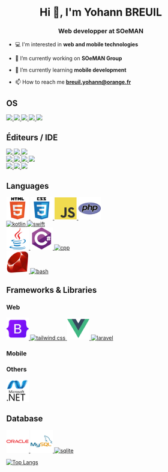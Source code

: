 <h1 align="center">Hi 👋, I'm Yohann BREUIL</h1>
<h3 align="center">Web developper at SOeMAN</h3>

- 💻 I'm interested in **web and mobile technologies**

- 🔭 I’m currently working on **SOeMAN Group**

- 🌱 I’m currently learning **mobile development**

- 📫 How to reach me **breuil.yohann@orange.fr**

## OS

<a href="https://code.visualstudio.com/" target="_blank" rel="noreferrer">
    <img src="https://img.shields.io/badge/-Windows-005BA4?logo=windows"/>
</a>
<a href="https://code.visualstudio.com/" target="_blank" rel="noreferrer">
    <img src="https://img.shields.io/badge/-MacOS-005BA4?logo=macos"/>
</a>
<a href="https://code.visualstudio.com/" target="_blank" rel="noreferrer">
    <img src="https://img.shields.io/badge/-Linux-005BA4?logo=linux"/>
</a>
<a href="https://code.visualstudio.com/" target="_blank" rel="noreferrer">
    <img src="https://img.shields.io/badge/-Android-005BA4?logo=android"/>
</a>
<a href="https://code.visualstudio.com/" target="_blank" rel="noreferrer">
    <img src="https://img.shields.io/badge/-iOS-005BA4?logo=ios"/>
</a>

## Éditeurs / IDE

<a href="https://code.visualstudio.com/" target="_blank" rel="noreferrer">
    <img src="https://img.shields.io/badge/-Visual%20Studio%20Code-005BA4?logo=visualstudiocode"/>
</a>
<a href="https://visualstudio.microsoft.com/fr/" target="_blank" rel="noreferrer">
    <img src="https://img.shields.io/badge/-Visual%20Studio-624692?logo=visualstudio"/>
</a>
<a href="https://netbeans.apache.org/" target="_blank" rel="noreferrer">
    <img src="https://img.shields.io/badge/-Apache%20NetBeans-A1C535?logo=apachenetbeanside"/>
</a>
<br>
<a href="https://www.jetbrains.com/fr-fr/phpstorm/" target="_blank" rel="noreferrer">
    <img src="https://img.shields.io/badge/-PhpStorm-954FF4?logo=phpstorm"/>
</a>
<a href="https://www.jetbrains.com/idea/" target="_blank" rel="noreferrer">
    <img src="https://img.shields.io/badge/-IntelliJ%20IDEA-2E93F8?logo=intellijidea"/>
</a>
<a href="https://www.jetbrains.com/rider/" target="_blank" rel="noreferrer">
    <img src="https://img.shields.io/badge/-Rider-FE5904?logo=rider"/>
</a>
<a href="https://www.jetbrains.com/datagrip/" target="_blank" rel="noreferrer">
    <img src="https://img.shields.io/badge/-Data Grip-29CA87?logo=datagrip"/>
</a>
<br>
<a href="https://developer.apple.com/xcode/" target="_blank" rel="noreferrer">
    <img src="https://img.shields.io/badge/-Xcode-314F6E?logo=xcode"/>
</a>
<a href="https://developer.android.com/studio" target="_blank" rel="noreferrer">
    <img src="https://img.shields.io/badge/-Android%20Studio-4285F4?logo=androidstudio"/>
</a>
<a href="https://www.qt.io/product/development-tools" target="_blank" rel="noreferrer">
    <img src="https://img.shields.io/badge/-QtCreator-0B1437?logo=qt"/>
</a>

## Languages

<a href="https://www.w3.org/html/" target="_blank" rel="noreferrer">
	<img src="https://raw.githubusercontent.com/devicons/devicon/master/icons/html5/html5-original-wordmark.svg" alt="html5" width="60px" height="60px"/>
</a>
<a href="https://www.w3schools.com/css/" target="_blank" rel="noreferrer">
	<img src="https://raw.githubusercontent.com/devicons/devicon/master/icons/css3/css3-original-wordmark.svg" alt="css3" width="60px" height="60px"/>
</a>
<a href="https://developer.mozilla.org/en-US/docs/Web/JavaScript" target="_blank" rel="noreferrer">
	<img src="https://raw.githubusercontent.com/devicons/devicon/master/icons/javascript/javascript-original.svg" alt="javascript" width="60px" height="60px"/>
</a>
<a href="https://www.php.net" target="_blank" rel="noreferrer">
	<img src="https://raw.githubusercontent.com/devicons/devicon/master/icons/php/php-original.svg" alt="php" width="60px" height="60px"/>
</a>
<br>
<a href="https://kotlinlang.org/" target="_blank" rel="noreferrer">
	<img src="https://cdn.jsdelivr.net/gh/devicons/devicon/icons/kotlin/kotlin-original.svg" alt="kotlin" width="60px" height="60px"/>
</a> 
<a href="https://www.swift.org/" target="_blank" rel="noreferrer">
	 <img src="https://cdn.jsdelivr.net/gh/devicons/devicon/icons/swift/swift-original.svg" alt="swift" width="60px" height="60px"/>
</a> 
<br>        
<a href="https://www.oracle.com/java/" target="_blank" rel="noreferrer">
	<img src="https://raw.githubusercontent.com/devicons/devicon/master/icons/java/java-original.svg" alt="java" width="60px" height="60px"/>
</a>
<a href="https://learn.microsoft.com/fr-fr/dotnet/csharp/" target="_blank" rel="noreferrer">
	<img src="https://raw.githubusercontent.com/devicons/devicon/master/icons/csharp/csharp-original.svg" alt="csharp" width="60px" height="60px"/>
</a>
<a href="https://en.cppreference.com/w/cpp" target="_blank" rel="noreferrer">
	 <img src="https://cdn.jsdelivr.net/gh/devicons/devicon/icons/cplusplus/cplusplus-original.svg" alt="cpp" width="60px" height="60px"/>
</a> 
<br>
<a href="https://www.ruby-lang.org/en/" target="_blank" rel="noreferrer">
	<img src="https://raw.githubusercontent.com/devicons/devicon/master/icons/ruby/ruby-original.svg" alt="ruby" width="60px" height="60px"/>
</a>
<a href="https://www.gnu.org/software/bash/" target="_blank" rel="noreferrer">
	<img src="https://www.vectorlogo.zone/logos/gnu_bash/gnu_bash-icon.svg" alt="bash" width="60px" height="60px"/>
</a>

## Frameworks & Libraries

### Web

<a href="https://getbootstrap.com" target="_blank" rel="noreferrer">
	<img src="https://raw.githubusercontent.com/devicons/devicon/master/icons/bootstrap/bootstrap-original.svg" alt="bootstrap" width="60px" height="60px"/>
</a>
<a href="https://tailwindcss.com/" target="_blank" rel="noreferrer">
	<img src="https://www.vectorlogo.zone/logos/tailwindcss/tailwindcss-icon.svg" alt="tailwind css" width="60px" height="60px"/>
</a>
<a href="https://vuejs.org/" target="_blank" rel="noreferrer">
	<img src="https://raw.githubusercontent.com/devicons/devicon/master/icons/vuejs/vuejs-original.svg" alt="vuejs" width="60px" height="60px"/>
</a>
<a href="https://laravel.com/" target="_blank" rel="noreferrer">
	<img src="https://upload.wikimedia.org/wikipedia/commons/thumb/9/9a/Laravel.svg/1200px-Laravel.svg.png" alt="laravel" width="60px" height="60px"/>
</a>

### Mobile

### Others

<a href="https://dotnet.microsoft.com/" target="_blank" rel="noreferrer">
	<img src="https://raw.githubusercontent.com/devicons/devicon/master/icons/dot-net/dot-net-original-wordmark.svg" alt="dotnet" width="60px" height="60px"/>
</a>

## Database

<a href="https://www.oracle.com/" target="_blank" rel="noreferrer">
	<img src="https://raw.githubusercontent.com/devicons/devicon/master/icons/oracle/oracle-original.svg" alt="oracle" width="60px" height="60px"/>
</a>
<a href="https://www.mysql.com/" target="_blank" rel="noreferrer">
	<img src="https://raw.githubusercontent.com/devicons/devicon/master/icons/mysql/mysql-original-wordmark.svg" alt="mysql" width="60px" height="60px"/>
</a>
<a href="https://www.sqlite.org/index.html" target="_blank" rel="noreferrer">
	<img src="https://cdn.jsdelivr.net/gh/devicons/devicon/icons/sqlite/sqlite-original-wordmark.svg" alt="sqlite" width="60px" height="60px"/>
</a>

[![Top Langs](https://github-readme-stats.vercel.app/api/top-langs/?username=djyohann&layout=compact)](https://github.com/anuraghazra/github-readme-stats)
